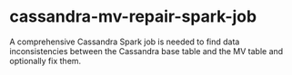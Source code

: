 # cassandra-mv-repair-spark-job
A comprehensive Cassandra Spark job is needed to find data inconsistencies between the Cassandra base table and the MV table and optionally fix them.
